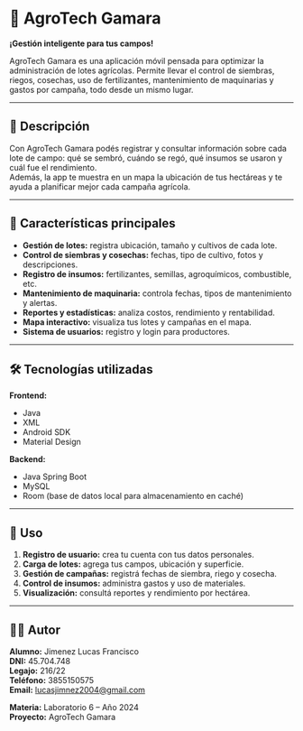 # 🌾 AgroTech Gamara  
**¡Gestión inteligente para tus campos!**

AgroTech Gamara es una aplicación móvil pensada para optimizar la administración de lotes agrícolas. Permite llevar el control de siembras, riegos, cosechas, uso de fertilizantes, mantenimiento de maquinarias y gastos por campaña, todo desde un mismo lugar.

---

## 📱 Descripción

Con AgroTech Gamara podés registrar y consultar información sobre cada lote de campo: qué se sembró, cuándo se regó, qué insumos se usaron y cuál fue el rendimiento.  
Además, la app te muestra en un mapa la ubicación de tus hectáreas y te ayuda a planificar mejor cada campaña agrícola.

---

## 🌿 Características principales

- **Gestión de lotes:** registra ubicación, tamaño y cultivos de cada lote.  
- **Control de siembras y cosechas:** fechas, tipo de cultivo, fotos y descripciones.  
- **Registro de insumos:** fertilizantes, semillas, agroquímicos, combustible, etc.  
- **Mantenimiento de maquinaria:** controla fechas, tipos de mantenimiento y alertas.  
- **Reportes y estadísticas:** analiza costos, rendimiento y rentabilidad.  
- **Mapa interactivo:** visualiza tus lotes y campañas en el mapa.  
- **Sistema de usuarios:** registro y login para productores.

---

## 🛠️ Tecnologías utilizadas

**Frontend:**  
- Java  
- XML  
- Android SDK  
- Material Design  

**Backend:**  
- Java Spring Boot  
- MySQL  
- Room (base de datos local para almacenamiento en caché)  

---

## 🚀 Uso

1. **Registro de usuario:** crea tu cuenta con tus datos personales.  
2. **Carga de lotes:** agrega tus campos, ubicación y superficie.  
3. **Gestión de campañas:** registrá fechas de siembra, riego y cosecha.  
4. **Control de insumos:** administra gastos y uso de materiales.  
5. **Visualización:** consultá reportes y rendimiento por hectárea.  

---

## 👨‍💻 Autor

**Alumno:** Jimenez Lucas Francisco  
**DNI:** 45.704.748  
**Legajo:** 216/22  
**Teléfono:** 3855150575  
**Email:** lucasjimnez2004@gmail.com  

**Materia:** Laboratorio 6 – Año 2024  
**Proyecto:** AgroTech Gamara  

